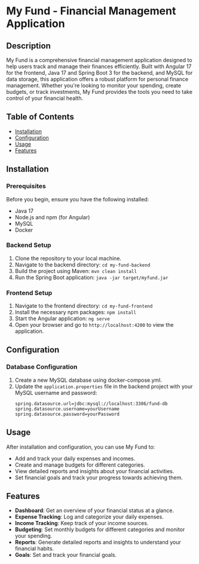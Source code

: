 # My Fund - Financial Management Application

## Description

My Fund is a comprehensive financial management application designed to help users track and manage their finances efficiently. Built with Angular 17 for the frontend, Java 17 and Spring Boot 3 for the backend, and MySQL for data storage, this application offers a robust platform for personal finance management. Whether you're looking to monitor your spending, create budgets, or track investments, My Fund provides the tools you need to take control of your financial health.

## Table of Contents

- [Installation](#installation)
- [Configuration](#configuration)
- [Usage](#usage)
- [Features](#features)

## Installation

### Prerequisites

Before you begin, ensure you have the following installed:
- Java 17
- Node.js and npm (for Angular)
- MySQL
- Docker

### Backend Setup

1. Clone the repository to your local machine.
2. Navigate to the backend directory: `cd my-fund-backend`
3. Build the project using Maven: `mvn clean install`
4. Run the Spring Boot application: `java -jar target/myfund.jar`

### Frontend Setup

1. Navigate to the frontend directory: `cd my-fund-frontend`
2. Install the necessary npm packages: `npm install`
3. Start the Angular application: `ng serve`
4. Open your browser and go to `http://localhost:4200` to view the application.

## Configuration

### Database Configuration

1. Create a new MySQL database using docker-compose.yml.
2. Update the `application.properties` file in the backend project with your MySQL username and password:
   ```
   spring.datasource.url=jdbc:mysql://localhost:3306/fund-db
   spring.datasource.username=yourUsername
   spring.datasource.password=yourPassword
   ```

## Usage

After installation and configuration, you can use My Fund to:
- Add and track your daily expenses and incomes.
- Create and manage budgets for different categories.
- View detailed reports and insights about your financial activities.
- Set financial goals and track your progress towards achieving them.

## Features

- **Dashboard**: Get an overview of your financial status at a glance.
- **Expense Tracking**: Log and categorize your daily expenses.
- **Income Tracking**: Keep track of your income sources.
- **Budgeting**: Set monthly budgets for different categories and monitor your spending.
- **Reports**: Generate detailed reports and insights to understand your financial habits.
- **Goals**: Set and track your financial goals.